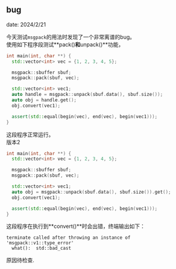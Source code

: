 ## bug

date: 2024/2/21

今天测试`msgpack`的用法时发现了一个非常离谱的bug。    
使用如下程序段测试**pack()**和**unpack()**功能，
```cpp
int main(int, char **) {
  std::vector<int> vec = {1, 2, 3, 4, 5};

  msgpack::sbuffer sbuf;
  msgpack::pack(sbuf, vec);

  std::vector<int> vec1;
  auto handle = msgpack::unpack(sbuf.data(), sbuf.size());
  auto obj = handle.get();
  obj.convert(vec1);

  assert(std::equal(begin(vec), end(vec), begin(vec1)));
}
```
这段程序正常运行。  
版本2
```cpp
int main(int, char **) {
  std::vector<int> vec = {1, 2, 3, 4, 5};

  msgpack::sbuffer sbuf;
  msgpack::pack(sbuf, vec);

  std::vector<int> vec1;
  auto obj = msgpack::unpack(sbuf.data(), sbuf.size()).get();
  obj.convert(vec1);

  assert(std::equal(begin(vec), end(vec), begin(vec1)));
}

```
这段程序在执行到**convert()**时会出错，终端输出如下：
```
terminate called after throwing an instance of 'msgpack::v1::type_error'
  what():  std::bad_cast
```
原因待检查.
